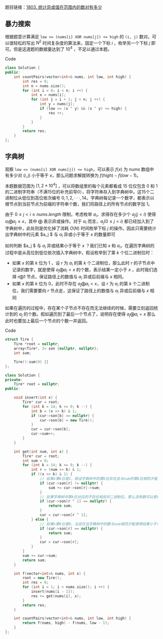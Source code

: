 题目链接：[1803. 统计异或值在范围内的数对有多少](https://leetcode.cn/problems/count-pairs-with-xor-in-a-range/)

## 暴力搜索

根据题意计算满足 `low <= (nums[i] XOR nums[j]) <= high` 的 `(i, j)` 数对。可以很轻松的写出 $N^2$ 时间复杂度的算法来，固定一个下标 $i$ ，枚举另一个下标 $j$ 即可。但是这道题的数据量达到了 $10^4$ ，不足以通过本题。

Code

```c++
class Solution {
public:
    int countPairs(vector<int>& nums, int low, int high) {
        int res = 0;
        int n = nums.size();
        for (int i = 0; i < n; i ++) {
            int x = nums[i];
            for (int j = i + 1; j < n; j ++) {
                int y = nums[j];
                if (low <= (x ^ y) && (x ^ y) <= high) {
                    res ++;
                }
            }
        }
        return res;
    }
};
```

## 字典树

观察 `low <= (nums[i] XOR nums[j]) <= high`，可以表示 $f(x)$ 为 $nums$ 数组中有多少对 $(i, j)$ 小于等于 $x$，那么问题求解就转换为 $f(high) - f(low - 1)$。

本题数据范围为 $[1, 2 * 10^4]$ ，可以将数组里的每个元素都看成 $15$ 位仅包含 0 和 1的二进制字符串（不满15位的补充前导0），将字符串存入到字典树中。这15个二进制位从低位到高位依次编号 $0,1,2,···,14$。字典树每记录一个数字，都表示以根节点到当前节点为前缀的字符串个数，我们将路径上的所有节点的数字加 $1$。

由于 $0 \le j \lt i \le nums.length$ 限制，考虑枚举 $a_i$，求得存在多少个 $a_j(j<i)$ 使得 $a_i \bigoplus a_j \le x$，其中 $\bigoplus$ 表示异或操作。对于 $a_i$ 而言，$a_j (0 \le j \lt i)$ 都已经加入到了字典树中，此处则是优化掉了消耗 $O(N)$ 时间枚举下标 $j$ 的操作。因此只需要统计出字典树中的元素 $a_j $ 与 $a_i$ 异或小于等于 $x$ 的数量即可

如何判断 $a_j $ 与 $a_i$ 异或结果小于等于 $x$ ？我们已知 $x$ 和 $a_i$，在遍历字典树的过程中是从高位到低位依次插入字典树中，假设枚举到了第 $k$ 个位二进制位时：

- 如果 $x$ 的第 $k$ 位为 $1$ ，设 $r$ 为 $a_i$ 的第 $k$ 个二进制位，那么此时 $r$ 的子节点中记录的数字，就是使得 $a_j \bigoplus a_i \lt x$ 的个数，表示结果一定小于 $x$ ，此时我们选择 $r \bigoplus 1$ 节点，保证路径上的数值与 $a_i$ 异或后前缀与 $x$ 相同。
- 如果 $x$ 的第 $k$ 位为 $0$，此时不存在 $a_j \bigoplus a_i \lt  x$，设 $r$ 为 $a_i$ 的第 $k$ 个二进制位，我们需要要向 $r$ 节点走，这保证了路径上的数值与 $a_i$ 异或后前缀与 $x$ 相同

如果在遍历的过程中，存在某个子节点不存在而无法继续的时候，需要立刻返回统计到的 $a_j$ 的个数。假如遍历到了最后一个节点了，说明存在使得 $a_j \bigoplus a_i = x$ 那么此时也要加上最后一个节点的个数一并返回。

Code

```c++
struct Tire {
    Tire *root = nullptr;
    array<Tire*, 2> son {nullptr, nullptr};
    int sum;

    Tire():sum(0) {}
};

class Solution {
private:
    Tire* root = nullptr;
public:

    void insert(int x) {
        Tire* cur = root;
        for (int k = 14; k >= 0; k --) {
            int b = (x >> k) & 1;
            if (cur->son[b] == nullptr) {
                cur->son[b] = new Tire();
            }
            cur = cur->son[b];
            cur->sum++;
        }
    }

    int get(int num, int x) {
        Tire* cur = root;
        int sum = 0;
        for (int k = 14; k >= 0; k --) {
            int r = (num >> k) & 1;
            if ((x >> k) & 1) {
                // 如果x第k位是1，假设字典树中的第k位存在且与num的第k位相同才能使异或结果小于等于x
                if (cur->son[r] != nullptr) {
                    sum += cur->son[r]->sum;
                }
                // 如果字典树中第k位对应的不存在相反的二进制位，那么没有数可以使得异或结果等于x
                if (cur->son[r ^ 1] == nullptr) {
                    return sum;
                }
                cur = cur->son[r ^ 1];
            } else {
                // 如果x第k位是0，当且仅当字典树中的数与num相同才能使得结果小于等于x
                if (cur->son[r] == nullptr) {
                    return sum;
                }
                cur = cur->son[r];
            }
        }
        sum += cur->sum;
        return sum;
    }

    int f(vector<int>& nums, int x) {
        root = new Tire();
        int res = 0;
        for (int i = 1; i < nums.size(); i ++) {
            insert(nums[i - 1]);
            res += get(nums[i], x);
        }
        return res;
    }

    int countPairs(vector<int>& nums, int low, int high) {
        return f(nums, high) - f(nums, low - 1);
    }
};
```

